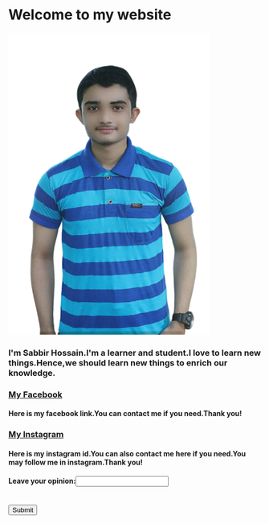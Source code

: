 
  <html>
    <head>
    <title>Sabbir's personal website</title>
    </head>
   <body>

<h1>Welcome to my website</h1>
<img src="sabbir9.png" alt="Third slide" style="width:400px;height:600px;">

<body>
    
                                                          

 <h3>
<p>I'm Sabbir Hossain.I'm a learner and student.I love to learn new things.Hence,we should learn new things to enrich our knowledge.</p>

 </h3>
     <a href="https://www.facebook.com/profile.php?id=100015458081029"><h3>My Facebook</h3></a>
   

  <h4>
<p>Here is my facebook link.You can contact me if you need.Thank you!</p> 
  </h4>
  

    

  
  <a href="https://www.instagram.com/shossainbd303/"><h3>My Instagram</h3></a>
   <h4>
  <p>Here is my instagram id.You can also contact me here if you need.You may follow me in instagram.Thank you!</p>
   </h4>
  <h4>
  Leave your opinion:<input type="Comments">
  </h4>

  <br>
  <button>Submit</button>


   </body>

